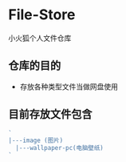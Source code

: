 # File-Store
小火狐个人文件仓库

## 仓库的目的

+ 存放各种类型文件当做网盘使用

## 目前存放文件包含

```javascript
`
|---image (图片)
  |---wallpaper-pc(电脑壁纸)
`
```



